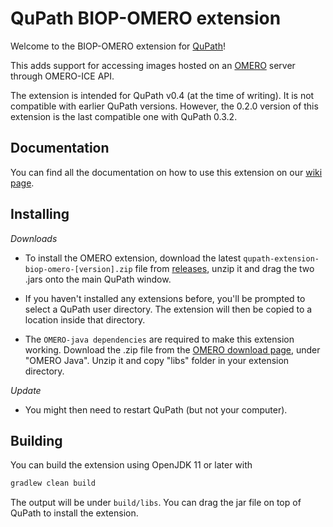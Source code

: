 # QuPath BIOP-OMERO extension

Welcome to the BIOP-OMERO extension for [QuPath](http://qupath.github.io)!

This adds support for accessing images hosted on an [OMERO](https://www.openmicroscopy.org/omero/) 
server through OMERO-ICE API.

The extension is intended for QuPath v0.4 (at the time of writing).
It is not compatible with earlier QuPath versions. However, the 0.2.0 version of this extension is the last compatible one with QuPath 0.3.2.

## Documentation
You can find all the documentation on how to use this extension on our [wiki page](https://wiki-biop.epfl.ch/en/data-management/omero/qupath).

## Installing

*Downloads*

- To install the OMERO extension, download the latest `qupath-extension-biop-omero-[version].zip` file from [releases](https://github.com/BIOP/qupath-extension-biop-omero/releases/latest), unzip it and drag the two .jars onto the main QuPath window.

- If you haven't installed any extensions before, you'll be prompted to select a QuPath user directory.
The extension will then be copied to a location inside that directory.

- The `OMERO-java dependencies` are required to make this extension working. Download the .zip file from the [OMERO download page](https://www.openmicroscopy.org/omero/downloads/), under "OMERO Java". Unzip it and copy "libs" folder in your extension directory.


*Update*
- You might then need to restart QuPath (but not your computer).


## Building

You can build the extension using OpenJDK 11 or later with

```bash
gradlew clean build
```

The output will be under `build/libs`.
You can drag the jar file on top of QuPath to install the extension.
